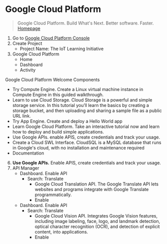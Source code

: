 # Google Cloud Platform

> Google Cloud Platform. Build What's Next. Better software. Faster. [Homepage](https://cloud.google.com/)

1. Go to [Google Cloud Platform Console](https://console.cloud.google.com/)
2. Create Project
   - Project Name: The IoT Learning Initiative
3. Google Cloud Platform
   - Home
   - Dashboard
   - Activity

Google Cloud Platform Welcome Components

- Try Compute Engine. Create a Linux virtual machine instance in Compute Engine in this guided walkthrough.
- Learn to use Cloud Storage. Cloud Storage is a powerful and simple storage service. In this tutorial you’ll learn the basics by creating a storage bucket, and then uploading and sharing a sample file as a public URL link.
- Try App Engine. Create and deploy a Hello World app
- Learn Google Cloud Platform. Take an interactive tutorial now and learn how to deploy and build simple applications.
- Use Google APIs. enable APIS, create credentials and track your usage.
- Create a Cloud SWL Interface. CloudSQL is a MySQL database that runs in Google's cloud, with no installation and maintenance required
- Documentation

6. __Use Google APIs.__ Enable APIS, create credentials and track your usage.
5. API Manager
   - Dashboard. Enable API
     - Search: Translate
       - Google Cloud Translation API. The Google Translate API lets websites and programs integrate with Google Translate programmatically.
       - Enable
   - Dashboard. Enable API
     - Search: Translate
       - Google Cloud Vision API. Integrates Google Vision features, including image labeling, face, logo, and landmark detection, optical character recognition (OCR), and detection of explicit content, into applications.
       - Enable
